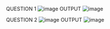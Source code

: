 QUESTION 1
![image](https://github.com/user-attachments/assets/c2ffba90-266c-4717-b161-4c27434ce3fd)
OUTPUT
![image](https://github.com/user-attachments/assets/884090eb-71f5-40ac-9f54-9227b65c371f)

QUESTION 2
![image](https://github.com/user-attachments/assets/cd092cfb-c930-4efb-9f8a-0a4056797cde)
OUTPUT
![image](https://github.com/user-attachments/assets/2ff27f8d-cae7-4f7f-aab5-d8bc9e094d1e)

